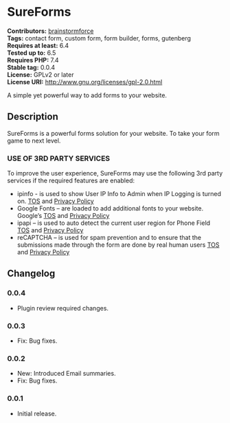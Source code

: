 # SureForms #
**Contributors:** [brainstormforce](https://profiles.wordpress.org/brainstormforce/)  
**Tags:** contact form, custom form, form builder, forms, gutenberg  
**Requires at least:** 6.4  
**Tested up to:** 6.5  
**Requires PHP:** 7.4  
**Stable tag:** 0.0.4  
**License:** GPLv2 or later  
**License URI:** http://www.gnu.org/licenses/gpl-2.0.html  

A simple yet powerful way to add forms to your website.

## Description ##

SureForms is a powerful forms solution for your website. To take your form game to next level.

### USE OF 3RD PARTY SERVICES ###

To improve the user experience, SureForms may use the following 3rd party services if the required features are enabled:
- ipinfo - is used to show User IP Info to Admin when IP Logging is turned on. [TOS](https://ipinfo.io/terms-of-service) and [Privacy Policy](https://ipinfo.io/privacy-policy)
- Google Fonts – are loaded to add additional fonts to your website. Google’s [TOS](https://policies.google.com/terms) and [Privacy Policy](https://policies.google.com/privacy)
- ipapi – is used to auto detect the current user region for Phone Field [TOS](https://ipapi.co/terms/) and [Privacy Policy](https://ipapi.co/privacy/)
- reCAPTCHA – is used for spam prevention and to ensure that the submissions made through the form are done by real human users [TOS](https://policies.google.com/terms) and [Privacy Policy](https://policies.google.com/privacy)

## Changelog ##

### 0.0.4 ###

-   Plugin review required changes.

### 0.0.3 ###
* Fix: Bug fixes. 

### 0.0.2 ###
* New: Introduced Email summaries.  
* Fix: Bug fixes. 

### 0.0.1 ###
* Initial release. 
